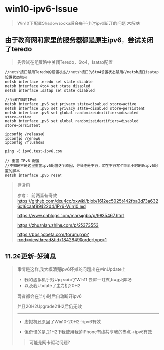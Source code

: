 # win10-ipv6-Issue

> Win10下配置Shadowsocks后会每半小时ipv6断开的问题
> 未解决

## 由于教育网和家里的服务器都是原生ipv6，尝试关闭了teredo
>先尝试在组策略中关闭Teredo，6to4，Isatap配置

```
//netsh接口禁用Teredo的设置状态//netsh接口的6to4设置状态禁用//netsh接口isatap设置状态禁用
netsh interface teredo set state disable 
netsh interface 6to4 set state disabled 
netsh interface isatap set state disabled 

//关闭了临时IPv6
netsh interface ipv6 set privacy state=disabled store=active
netsh interface ipv6 set privacy state=disabled store=persistent
netsh interface ipv6 set global randomizeidentifiers=disabled store=active
netsh interface ipv6 set global randomizeidentifiers=disabled store=persistent

ipconfig /release6
ipconfig /renew6
ipconfig /flushdns

ping -6 ipv6.test-ipv6.com

// 重置 IPv6 配置
//不知是不是这里重置ipv6配置这个原因，导致还是不行，实在不行写个每半小时刷新ipv6配置的脚本
netsh interface ipv6 reset
```
>但没用
>
>参考： 前两篇有奇效
>https://github.com/dou4cc/xxwiki/blob/1612ec5025b142fba3d73a6326c16caaf89422d4/IPv6-Win10.md
>
>https://www.cnblogs.com/marsggbo/p/9835467.html
>
>https://zhuanlan.zhihu.com/p/25373553
>
>https://bbs.pcbeta.com/forum.php?mod=viewthread&tid=1842849&ordertype=1

## 11.26更新-好消息

> 事情是这样,我大概清楚ipv6坏掉的问题出在winUpdate上
>
> - 我的虚拟机手贱Upgrade了Win11    ~~尝鲜一时爽,bug火葬场~~
> - 以及我Update了主力机20H2
>
> 两者都会在半小时后自动断开ipv6
>
> 并且20H2Upgrade21H2后仍无效
>
> ***
>
> - 虚拟机还原回了Win10-20H2->ipv6有效
>
> - 但奇怪的是,21H2下我使用我的iPhone有线共享我的热点->ipv6有效
>
> > 可能是网卡驱动问题?

